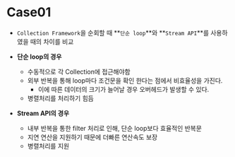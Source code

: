 # Case01
- `Collection Framework`을 순회할 때 **`단순 loop`**와 **`Stream API`**를 사용하였을 때의 차이를 비교
- **단순 loop의 경우** 
  - 수동적으로 각 Collection에 접근해야함
  - 외부 반복을 통해 loop마다 조건문을 확인 한다는 점에서 비효율성을 가진다.
    - 이에 따른 데이터의 크기가 늘어날 경우 오버헤드가 발생할 수 있다.
  - 병렬처리를 처리하기 힘듬

- **Stream API의 경우**
  - 내부 반복을 통한 filter 처리로 인해, 단순 loop보다 효율적인 반복문
  - 지연 연산을 지원하기 때문에 더빠른 연산속도 보장
  - 병렬처리를 지원